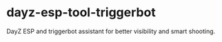 # dayz-esp-tool-triggerbot
DayZ ESP and triggerbot assistant for better visibility and smart shooting.
